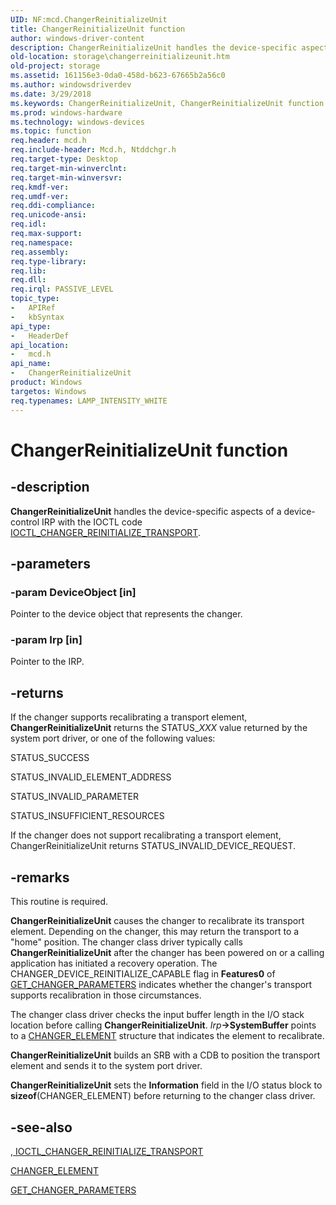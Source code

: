 ```yaml
---
UID: NF:mcd.ChangerReinitializeUnit
title: ChangerReinitializeUnit function
author: windows-driver-content
description: ChangerReinitializeUnit handles the device-specific aspects of a device-control IRP with the IOCTL code IOCTL_CHANGER_REINITIALIZE_TRANSPORT.
old-location: storage\changerreinitializeunit.htm
old-project: storage
ms.assetid: 161156e3-0da0-458d-b623-67665b2a56c0
ms.author: windowsdriverdev
ms.date: 3/29/2018
ms.keywords: ChangerReinitializeUnit, ChangerReinitializeUnit function [Storage Devices], chgrmini_9883d8fd-334e-49f5-93ad-408622aa339f.xml, mcd/ChangerReinitializeUnit, storage.changerreinitializeunit
ms.prod: windows-hardware
ms.technology: windows-devices
ms.topic: function
req.header: mcd.h
req.include-header: Mcd.h, Ntddchgr.h
req.target-type: Desktop
req.target-min-winverclnt: 
req.target-min-winversvr: 
req.kmdf-ver: 
req.umdf-ver: 
req.ddi-compliance: 
req.unicode-ansi: 
req.idl: 
req.max-support: 
req.namespace: 
req.assembly: 
req.type-library: 
req.lib: 
req.dll: 
req.irql: PASSIVE_LEVEL
topic_type:
-	APIRef
-	kbSyntax
api_type:
-	HeaderDef
api_location:
-	mcd.h
api_name:
-	ChangerReinitializeUnit
product: Windows
targetos: Windows
req.typenames: LAMP_INTENSITY_WHITE
---
```


# ChangerReinitializeUnit function


## -description


<b>ChangerReinitializeUnit</b> handles the device-specific aspects of a device-control IRP with the IOCTL code <a href="https://msdn.microsoft.com/library/windows/hardware/ff559419">IOCTL_CHANGER_REINITIALIZE_TRANSPORT</a>. 


## -parameters




### -param DeviceObject [in]

Pointer to the device object that represents the changer. 


### -param Irp [in]

Pointer to the IRP. 


## -returns



If the changer supports recalibrating a transport element, <b>ChangerReinitializeUnit</b> returns the STATUS_<i>XXX</i> value returned by the system port driver, or one of the following values:
      

STATUS_SUCCESS

STATUS_INVALID_ELEMENT_ADDRESS

STATUS_INVALID_PARAMETER

STATUS_INSUFFICIENT_RESOURCES

If the changer does not support recalibrating a transport element, ChangerReinitializeUnit returns STATUS_INVALID_DEVICE_REQUEST.




## -remarks



This routine is required.

<b>ChangerReinitializeUnit</b> causes the changer to recalibrate its transport element. Depending on the changer, this may return the transport to a "home" position. The changer class driver typically calls <b>ChangerReinitializeUnit</b> after the changer has been powered on or a calling application has initiated a recovery operation. The CHANGER_DEVICE_REINITIALIZE_CAPABLE flag in <b>Features0</b> of <a href="https://msdn.microsoft.com/library/windows/hardware/ff554979">GET_CHANGER_PARAMETERS</a> indicates whether the changer's transport supports recalibration in those circumstances.

The changer class driver checks the input buffer length in the I/O stack location before calling <b>ChangerReinitializeUnit</b>. <i>Irp</i><b>-&gt;SystemBuffer</b> points to a <a href="https://msdn.microsoft.com/library/windows/hardware/ff551457">CHANGER_ELEMENT</a> structure that indicates the element to recalibrate. 

<b>ChangerReinitializeUnit</b> builds an SRB with a CDB to position the transport element and sends it to the system port driver.

<b>ChangerReinitializeUnit</b> sets the <b>Information</b> field in the I/O status block to <b>sizeof</b>(CHANGER_ELEMENT) before returning to the changer class driver.




## -see-also




<a href="https://msdn.microsoft.com/35b40514-a7a6-4860-a633-fe273ef21ba2">, IOCTL_CHANGER_REINITIALIZE_TRANSPORT</a>



<a href="https://msdn.microsoft.com/library/windows/hardware/ff551457">CHANGER_ELEMENT</a>



<a href="https://msdn.microsoft.com/library/windows/hardware/ff554979">GET_CHANGER_PARAMETERS</a>
 

 

